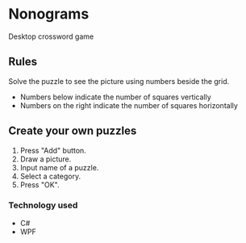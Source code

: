 # Nonograms
Desktop crossword game

## Rules
Solve the puzzle to see the picture using numbers beside the grid.
* Numbers below indicate the number of squares vertically
* Numbers on the right indicate the number of squares horizontally

## Create your own puzzles
1. Press "Add" button.
2. Draw a picture.
3. Input name of a puzzle.
4. Select a category.
5. Press "OK".

### Technology used
* C#
* WPF

